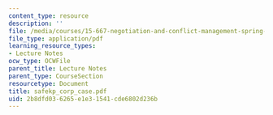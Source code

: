 ```yaml
---
content_type: resource
description: ''
file: /media/courses/15-667-negotiation-and-conflict-management-spring-2001/2b8dfd036265e1e31541cde6802d236b_safekp_corp_case.pdf
file_type: application/pdf
learning_resource_types:
- Lecture Notes
ocw_type: OCWFile
parent_title: Lecture Notes
parent_type: CourseSection
resourcetype: Document
title: safekp_corp_case.pdf
uid: 2b8dfd03-6265-e1e3-1541-cde6802d236b
---
```

